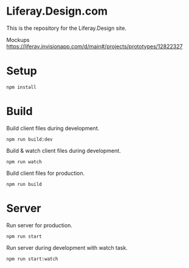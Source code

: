 # Liferay.Design.com

This is the repository for the Liferay.Design site.

Mockups
https://liferay.invisionapp.com/d/main#/projects/prototypes/12822327

# Setup

```
npm install
```

# Build

Build client files during development.
```
npm run build:dev
```

Build & watch client files during development.
```
npm run watch
```

Build client files for production.
```
npm run build
```

# Server

Run server for production.
```
npm run start
```

Run server during development with watch task.
```
npm run start:watch
```